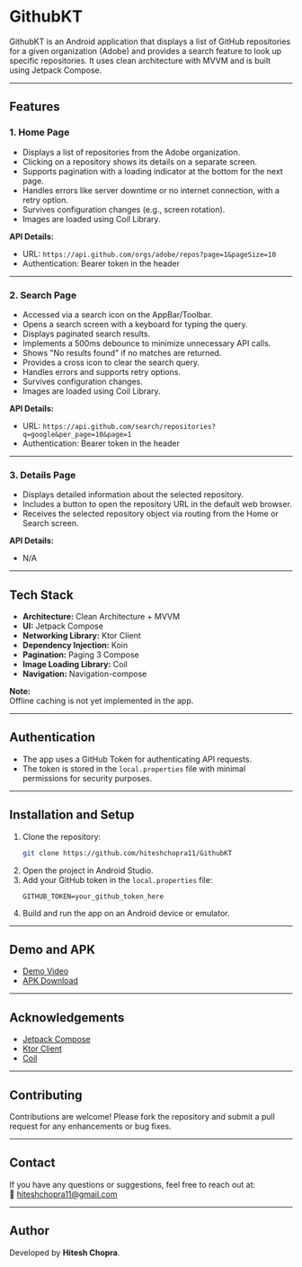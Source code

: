 # GithubKT

GithubKT is an Android application that displays a list of GitHub repositories for a given organization (Adobe) and provides a search feature to look up specific repositories. It uses clean architecture with MVVM and is built using Jetpack Compose.

---

## Features

### 1. Home Page
- Displays a list of repositories from the Adobe organization.
- Clicking on a repository shows its details on a separate screen.
- Supports pagination with a loading indicator at the bottom for the next page.
- Handles errors like server downtime or no internet connection, with a retry option.
- Survives configuration changes (e.g., screen rotation).
- Images are loaded using Coil Library.

**API Details:**
- URL: `https://api.github.com/orgs/adobe/repos?page=1&pageSize=10`
- Authentication: Bearer token in the header

---

### 2. Search Page
- Accessed via a search icon on the AppBar/Toolbar.
- Opens a search screen with a keyboard for typing the query.
- Displays paginated search results.
- Implements a 500ms debounce to minimize unnecessary API calls.
- Shows "No results found" if no matches are returned.
- Provides a cross icon to clear the search query.
- Handles errors and supports retry options.
- Survives configuration changes.
- Images are loaded using Coil Library.

**API Details:**
- URL: `https://api.github.com/search/repositories?q=google&per_page=10&page=1`
- Authentication: Bearer token in the header

---

### 3. Details Page
- Displays detailed information about the selected repository.
- Includes a button to open the repository URL in the default web browser.
- Receives the selected repository object via routing from the Home or Search screen.

**API Details:**  
- N/A  

---

## Tech Stack
- **Architecture:** Clean Architecture + MVVM
- **UI:** Jetpack Compose
- **Networking Library:** Ktor Client
- **Dependency Injection:** Koin
- **Pagination:** Paging 3 Compose
- **Image Loading Library:** Coil
- **Navigation:** Navigation-compose

**Note:**  
Offline caching is not yet implemented in the app.

---

## Authentication
- The app uses a GitHub Token for authenticating API requests.
- The token is stored in the `local.properties` file with minimal permissions for security purposes.

---

## Installation and Setup
1. Clone the repository:
    ```bash
    git clone https://github.com/hiteshchopra11/GithubKT
    ```
2. Open the project in Android Studio.
3. Add your GitHub token in the `local.properties` file:
    ```properties
    GITHUB_TOKEN=your_github_token_here
    ```
4. Build and run the app on an Android device or emulator.

---

## Demo and APK
- [Demo Video](https://github.com/hiteshchopra11/GithubKT/blob/main/GithubKT_Video.mp4)
- [APK Download](https://drive.google.com/file/d/1xcP6B6_BtHC7dcTaHfx-hbEfDWAv4tpp/view?usp=sharing)

---

## Acknowledgements
- [Jetpack Compose](https://developer.android.com/jetpack/compose)
- [Ktor Client](https://ktor.io/)
- [Coil](https://coil-kt.github.io/coil/)

---

## Contributing
Contributions are welcome! Please fork the repository and submit a pull request for any enhancements or bug fixes.

---

## Contact
If you have any questions or suggestions, feel free to reach out at:  
📧 hiteshchopra11@gmail.com  

---

## Author
Developed by **Hitesh Chopra**.
